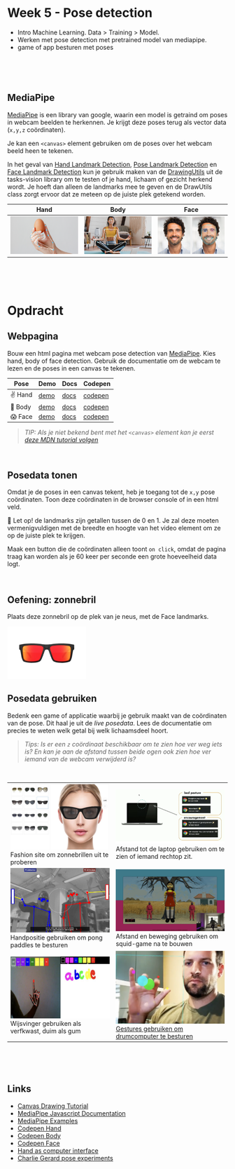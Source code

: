 # Week 5 - Pose detection

- Intro Machine Learning. Data > Training > Model.
- Werken met pose detection met pretrained model van mediapipe.
- game of app besturen met poses

<br><br><br>

## MediaPipe

[MediaPipe](https://developers.google.com/mediapipe/solutions/examples) is een library van google, waarin een model is getraind om poses in webcam beelden te herkennen. Je krijgt deze poses terug als vector data (`x,y,z` coördinaten). 

Je kan een `<canvas>` element gebruiken om de poses over het webcam beeld heen te tekenen.

In het geval van [Hand Landmark Detection](https://mediapipe-studio.webapps.google.com/studio/demo/hand_landmarker), [Pose Landmark Detection](https://mediapipe-studio.webapps.google.com/studio/demo/pose_landmarker) en [Face Landmark Detection](https://mediapipe-studio.webapps.google.com/studio/demo/face_landmarker) kun je gebruik maken van de [DrawingUtils](https://developers.google.com/mediapipe/api/solutions/js/tasks-vision.drawingutils) uit de tasks-vision library om te testen of je hand, lichaam of gezicht herkend wordt. Je hoeft dan alleen de landmarks mee te geven en de DrawUtils class zorgt ervoor dat ze meteen op de juiste plek getekend worden.

| Hand | Body | Face |
| ---- | ---- | ---- |
| <img src="../images/hand_landmark_960.png" width="400"> | <img src="../images/pose_detector_960.png" width="400"> | <img src="../images/face_landmarker_960.png" width="400"> |

<br><br><br>

# Opdracht

## Webpagina

Bouw een html pagina met webcam pose detection van [MediaPipe](https://developers.google.com/mediapipe/solutions/examples). Kies hand, body of face detection. Gebruik de documentatie om de webcam te lezen en de poses in een canvas te tekenen.

|Pose|Demo|Docs|Codepen|
|---|---|---|---|
| ✌️ Hand | [demo](https://mediapipe-studio.webapps.google.com/demo/hand_landmarker) | [docs](https://developers.google.com/mediapipe/solutions/vision/hand_landmarker#get_started) | [codepen](https://codepen.io/mediapipe-preview/pen/gOKBGPN) |
| 🕺 Body | [demo](https://mediapipe-studio.webapps.google.com/demo/pose_landmarker) | [docs](https://developers.google.com/mediapipe/solutions/vision/pose_landmarker#get_started) | [codepen](https://codepen.io/mediapipe-preview/pen/abRLMxN) |
| 😱 Face | [demo](https://mediapipe-studio.webapps.google.com/demo/face_landmarker) | [docs](https://developers.google.com/mediapipe/solutions/vision/face_landmarker#get_started) | [codepen](https://codepen.io/mediapipe-preview/pen/OJBVQJm) |


> *TIP: Als je niet bekend bent met het `<canvas>` element kan je eerst [deze MDN tutorial volgen](https://developer.mozilla.org/en-US/docs/Web/API/Canvas_API/Tutorial)*

<br>

## Posedata tonen

Omdat je de poses in een canvas tekent, heb je toegang tot de `x,y` pose coördinaten. Toon deze coördinaten in de browser console of in een html veld. 

🚨 Let op! de landmarks zijn getallen tussen de 0 en 1. Je zal deze moeten vermenigvuldigen met de breedte en hoogte van het video element om ze op de juiste plek te krijgen.

Maak een button die de coördinaten alleen toont `on click`, omdat de pagina traag kan worden als je 60 keer per seconde een grote hoeveelheid data logt.

<br>

## Oefening: zonnebril

Plaats deze zonnebril op de plek van je neus, met de Face landmarks.

<img src="../images/sunglasses.png" width="180">

<br>

## Posedata gebruiken

Bedenk een game of applicatie waarbij je gebruik maakt van de coördinaten van de pose. Dit haal je uit de *live posedata*. Lees de documentatie om precies te weten welk getal bij welk lichaamsdeel hoort.

> *Tips: Is er een `z` coördinaat beschikbaar om te zien hoe ver weg iets is? En kan je aan de afstand tussen beide ogen ook zien hoe ver iemand van de webcam verwijderd is?*



<br>

|  |  |
|--|--|
| <img src="../images/pose-sun.png" width="400"><br>Fashion site om zonnebrillen uit te proberen| <img src="../images/posture.png" width="400"><br>Afstand tot de laptop gebruiken om te zien of iemand rechtop zit. |
| <img src="../images/posepong.png" width="400"><br>Handpositie gebruiken om pong paddles te besturen | <img src="../images/pose-squid.png" width="400"><br>Afstand en beweging gebruiken om squid-game na te bouwen |
| <img src="../images/paint.png" width="400"><br>Wijsvinger gebruiken als verfkwast, duim als gum |<img src="../images/drumgesture.png" width="400"><br>[Gestures gebruiken om drumcomputer te besturen](https://youtube.com/shorts/zQ8Il7xyVQk) | 


<br><br><br>

## Links

- [Canvas Drawing Tutorial](https://developer.mozilla.org/en-US/docs/Web/API/Canvas_API/Tutorial)
- [MediaPipe Javascript Documentation](https://developers.google.com/mediapipe/api/solutions/js/tasks-vision)
- [MediaPipe Examples](https://developers.google.com/mediapipe/solutions/examples)
- [Codepen Hand](https://codepen.io/mediapipe-preview/pen/gOKBGPN)
- [Codepen Body](https://codepen.io/mediapipe-preview/pen/abRLMxN)
- [Codepen Face](https://codepen.io/mediapipe-preview/pen/OJBVQJm)
- [Hand as computer interface](https://medium.spatialpixel.com/turning-your-hand-into-a-keyboard-6b21d092cfd0)
- [Charlie Gerard pose experiments](https://charliegerard.dev/projects)
